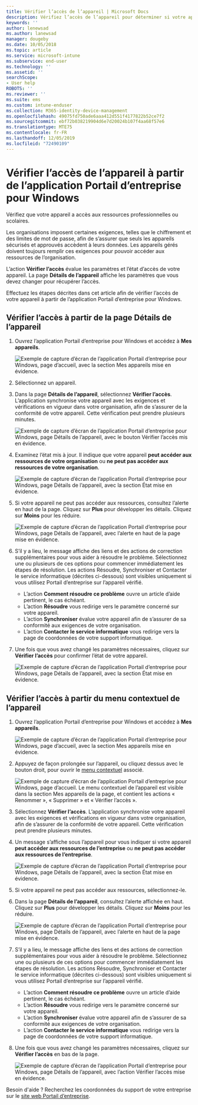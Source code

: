 ```yaml
---
title: Vérifier l’accès de l’appareil | Microsoft Docs
description: Vérifiez l’accès de l’appareil pour déterminer si votre appareil est conforme aux exigences de l’organisation, et s’il peut accéder aux ressources professionnelles ou scolaires.
keywords: ''
author: lenewsad
ms.author: lanewsad
manager: dougeby
ms.date: 10/05/2018
ms.topic: article
ms.service: microsoft-intune
ms.subservice: end-user
ms.technology: ''
ms.assetid: ''
searchScope:
- User help
ROBOTS: ''
ms.reviewer: ''
ms.suite: ems
ms.custom: intune-enduser
ms.collection: M365-identity-device-management
ms.openlocfilehash: 49075fd750ade6aaa412d551f4177822b52ce7f2
ms.sourcegitcommit: ebf72b038219904d6e7d20024b107f4aa68f57e6
ms.translationtype: MTE75
ms.contentlocale: fr-FR
ms.lasthandoff: 12/05/2019
ms.locfileid: "72490109"
---
```

# <a name="check-access-from-company-portal-app-for-windows"></a>Vérifier l’accès de l’appareil à partir de l’application Portail d’entreprise pour Windows

Vérifiez que votre appareil a accès aux ressources professionnelles ou scolaires. 

Les organisations imposent certaines exigences, telles que le chiffrement et des limites de mot de passe, afin de s’assurer que seuls les appareils sécurisés et approuvés accèdent à leurs données. Les appareils gérés doivent toujours remplir ces exigences pour pouvoir accéder aux ressources de l’organisation.

L’action **Vérifier l’accès** évalue les paramètres et l’état d’accès de votre appareil. La page **Détails de l’appareil** affiche les paramètres que vous devez changer pour récupérer l’accès. 

Effectuez les étapes décrites dans cet article afin de vérifier l’accès de votre appareil à partir de l’application Portail d’entreprise pour Windows.  

## <a name="check-access-from-device-details-page"></a>Vérifier l’accès à partir de la page Détails de l’appareil  
1. Ouvrez l’application Portail d’entreprise pour Windows et accédez à **Mes appareils**.  

    ![Exemple de capture d’écran de l’application Portail d’entreprise pour Windows, page d’accueil, avec la section Mes appareils mise en évidence.](./media/1809_CheckAccess_Context_Select_Device.png)  
2. Sélectionnez un appareil.  
3. Dans la page **Détails de l’appareil**, sélectionnez **Vérifier l’accès**. L’application synchronise votre appareil avec les exigences et vérifications en vigueur dans votre organisation, afin de s’assurer de la conformité de votre appareil. Cette vérification peut prendre plusieurs minutes.  

    ![Exemple de capture d’écran de l’application Portail d’entreprise pour Windows, page Détails de l’appareil, avec le bouton Vérifier l’accès mis en évidence.](./media/1809_CheckAccess_Checking_Status.png) 

4. Examinez l’état mis à jour. Il indique que votre appareil **peut accéder aux ressources de votre organisation** ou **ne peut pas accéder aux ressources de votre organisation**.  

   ![Exemple de capture d’écran de l’application Portail d’entreprise pour Windows, page Détails de l’appareil, avec la section État mise en évidence.](./media/1809_CheckAccess_Device_details_status1.png)  
   
5. Si votre appareil ne peut pas accéder aux ressources, consultez l’alerte en haut de la page. Cliquez sur **Plus** pour développer les détails. Cliquez sur **Moins** pour les réduire.  

    ![Exemple de capture d’écran de l’application Portail d’entreprise pour Windows, page Détails de l’appareil, avec l’alerte en haut de la page mise en évidence.](./media/1809_CheckAccess_Device_details_alert1.png)  

6. S’il y a lieu, le message affiche des liens et des actions de correction supplémentaires pour vous aider à résoudre le problème. Sélectionnez une ou plusieurs de ces options pour commencer immédiatement les étapes de résolution. Les actions Résoudre, Synchroniser et Contacter le service informatique (décrites ci-dessous) sont visibles uniquement si vous utilisez Portail d’entreprise sur l’appareil vérifié.  

     * L’action **Comment résoudre ce problème** ouvre un article d’aide pertinent, le cas échéant.  
     * L’action **Résoudre** vous redirige vers le paramètre concerné sur votre appareil.  
     * L’action **Synchroniser** évalue votre appareil afin de s’assurer de sa conformité aux exigences de votre organisation.  
     * L’action **Contacter le service informatique** vous redirige vers la page de coordonnées de votre support informatique.   
 
6. Une fois que vous avez changé les paramètres nécessaires, cliquez sur **Vérifier l’accès** pour confirmer l’état de votre appareil.  

    ![Exemple de capture d’écran de l’application Portail d’entreprise pour Windows, page Détails de l’appareil, avec la section État mise en évidence.](./media/1809_CheckAccess_Device_details_status1.png)  

## <a name="check-access-from-device-context-menu"></a>Vérifier l’accès à partir du menu contextuel de l’appareil  
1. Ouvrez l’application Portail d’entreprise pour Windows et accédez à **Mes appareils**.  

    ![Exemple de capture d’écran de l’application Portail d’entreprise pour Windows, page d’accueil, avec la section Mes appareils mise en évidence.](./media/1809_CheckAccess_Context_Select_Device.png)  

2. Appuyez de façon prolongée sur l’appareil, ou cliquez dessus avec le bouton droit, pour ouvrir le [menu contextuel](https://docs.microsoft.com//windows/uwp/design/controls-and-patterns/menus) associé.  

    ![Exemple de capture d’écran de l’application Portail d’entreprise pour Windows, page d’accueil. Le menu contextuel de l’appareil est visible dans la section **Mes appareils** de la page, et contient les actions « Renommer », « Supprimer » et « Vérifier l’accès ».](./media/1809_DeviceContextMenu_Windows_CP.png)  
3. Sélectionnez **Vérifier l’accès**. L’application synchronise votre appareil avec les exigences et vérifications en vigueur dans votre organisation, afin de s’assurer de la conformité de votre appareil. Cette vérification peut prendre plusieurs minutes.  
 
4. Un message s’affiche sous l’appareil pour vous indiquer si votre appareil **peut accéder aux ressources de l’entreprise** ou **ne peut pas accéder aux ressources de l’entreprise**. 

    ![Exemple de capture d’écran de l’application Portail d’entreprise pour Windows, page Détails de l’appareil, avec la section État mise en évidence.](./media/1809_CheckAccess_Context_Menu_Alert2.png) 

5. Si votre appareil ne peut pas accéder aux ressources, sélectionnez-le.  
6. Dans la page **Détails de l’appareil**, consultez l’alerte affichée en haut. Cliquez sur **Plus** pour développer les détails. Cliquez sur **Moins** pour les réduire.  

    ![Exemple de capture d’écran de l’application Portail d’entreprise pour Windows, page Détails de l’appareil, avec l’alerte en haut de la page mise en évidence.](./media/1809_CheckAccess_Device_details_alert1.png)  

6. S’il y a lieu, le message affiche des liens et des actions de correction supplémentaires pour vous aider à résoudre le problème. Sélectionnez une ou plusieurs de ces options pour commencer immédiatement les étapes de résolution. Les actions Résoudre, Synchroniser et Contacter le service informatique (décrites ci-dessous) sont visibles uniquement si vous utilisez Portail d’entreprise sur l’appareil vérifié.  

     * L’action **Comment résoudre ce problème** ouvre un article d’aide pertinent, le cas échéant.  
     * L’action **Résoudre** vous redirige vers le paramètre concerné sur votre appareil.  
     * L’action **Synchroniser** évalue votre appareil afin de s’assurer de sa conformité aux exigences de votre organisation.  
     * L’action **Contacter le service informatique** vous redirige vers la page de coordonnées de votre support informatique.    

7. Une fois que vous avez changé les paramètres nécessaires, cliquez sur **Vérifier l’accès** en bas de la page.  

    ![Exemple de capture d’écran de l’application Portail d’entreprise pour Windows, page Détails de l’appareil, avec l’action Vérifier l’accès mise en évidence.](./media/1809_CheckAccess_Device_details_button.png) 


Besoin d'aide ? Recherchez les coordonnées du support de votre entreprise sur le [site web Portail d’entreprise](https://go.microsoft.com/fwlink/?linkid=2010980).
